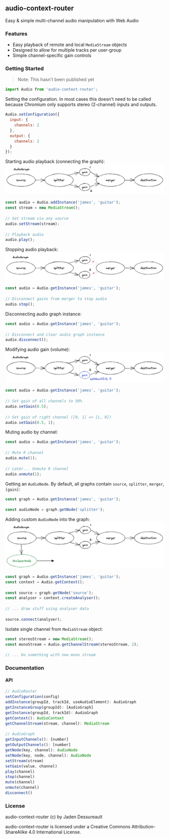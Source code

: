 ## audio-context-router
Easy & simple multi-channel audio manipulation with Web Audio

### Features
- Easy playback of remote and local `MediaStream` objects
- Designed to allow for multiple tracks per user-group
- Simple channel-specific gain controls

### Getting Started
> Note: This hasn't been published yet

```js
import Audio from 'audio-context-router';
```

Setting the configuration. In most cases this doesn't need to be called because Chromium only supports stereo (2-channel) inputs and outputs.
```js
Audio.setConfiguration({
  input: {
    channels: 2
  },
  output: {
    channels: 2
  }
});
```

Starting audio playback (connecting the graph):
![Simple Playback](./diagrams/graph-1.png)

```js
const audio = Audio.addInstance('james', 'guitar');
const stream = new MediaStream();

// Set stream via any source
audio.setStream(stream);

// Playback audio
audio.play();
```


Stopping audio playback:
![Simple Stop Playback](./diagrams/graph-5.png)

```js
const audio = Audio.getInstance('james', 'guitar');

// Disconnect gains from merger to stop audio
audio.stop();
```


Disconnecting audio graph instance:

```js
const audio = Audio.getInstance('james', 'guitar');

// Disconnect and clear audio graph instance
audio.disconnect();
```


Modifying audio gain (volume):
![Audio gain diagram](./diagrams/graph-2.png)

```js
const audio = Audio.getInstance('james', 'guitar');

// Set gain of all channels to 50%
audio.setGain(0.5);

// Set gain of right channel ([0, 1] => [L, R])
audio.setGain(0.5, 1);
```


Muting audio by channel:

```js
const audio = Audio.getInstance('james', 'guitar');

// Mute R channel
audio.mute(1);

// Later... Unmute R channel
audio.unmute(1);
```

Getting an `AudioNode`. By default, all graphs contain `source`, `splitter`, `merger`, `[gain]`:

```js
const graph = Audio.getInstance('james', 'guitar');

const audioNode = graph.getNode('splitter');
```


Adding custom `AudioNode` into the graph:
![Analyzer Node](./diagrams/graph-6.png)

```js
const graph = Audio.getInstance('james', 'guitar');
const context = Audio.getContext();

const source = graph.getNode('source');
const analyser = context.createAnalyser();

// ... draw stuff using analyser data

source.connect(analyser);
```

Isolate single channel from `MediaStream` object:
```js
const stereoStream = new MediaStream();
const monoStream = Audio.getChannelStream(stereoStream, 2);

// ... Do something with new mono stream
```

### Documentation

#### API

```js
// AudioRouter
setConfiguration(config)
addInstance(groupId, trackId, useAudioElement): AudioGraph
getInstanceGroup(groupId): [AudioGraph]
getInstance(groupId, trackId): AudioGraph
getContext(): AudioContext
getChannelStream(stream, channel): MediaStream

// AudioGraph
getInputChannels(): [number]
getOutputChannels(): [number]
getNode(key, channel): AudioNode
setNode(key, node, channel): AudioNode
setStream(stream)
setGain(value, channel)
play(channel)
stop(channel)
mute(channel)
unmute(channel)
disconnect()
```

### License

audio-context-router (c) by Jaden Dessureault

audio-context-router is licensed under a Creative Commons Attribution-ShareAlike 4.0 International License.

